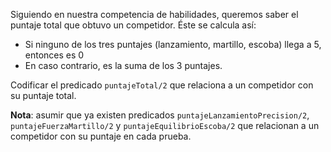 Siguiendo en nuestra competencia de habilidades, queremos saber el puntaje total que obtuvo un competidor. Éste se calcula así:

* Si ninguno de los tres puntajes (lanzamiento, martillo, escoba) llega a 5, entonces es 0
* En caso contrario, es la suma de los 3 puntajes.

Codificar el predicado `puntajeTotal/2` que relaciona a un competidor con su puntaje total.

**Nota**: asumir que ya existen predicados `puntajeLanzamientoPrecision/2`, `puntajeFuerzaMartillo/2` y `puntajeEquilibrioEscoba/2` que relacionan a un competidor con su puntaje en cada prueba.



